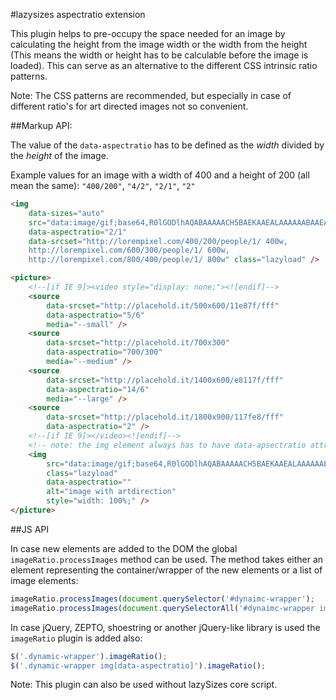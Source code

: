 #lazysizes aspectratio extension

This plugin helps to pre-occupy the space needed for an image by calculating the height from the image width or the width from the height (This means the width or height has to be calculable before the image is loaded). This can serve as an alternative to the different CSS intrinsic ratio patterns.

Note: The CSS patterns are recommended, but especially in case of different ratio's for art directed images not so convenient.

##Markup API:

The value of the ``data-aspectratio`` has to be defined as the *width* divided by the *height*  of the image.

Example values for an image with a width of 400 and a height of 200 (all mean the same): ``"400/200"``, ``"4/2"``, ``"2/1"``, ``"2"``

```html
<img
	data-sizes="auto"
    src="data:image/gif;base64,R0lGODlhAQABAAAAACH5BAEKAAEALAAAAAABAAEAAAICTAEAOw=="
    data-aspectratio="2/1"
	data-srcset="http://lorempixel.com/400/200/people/1/ 400w,
    http://lorempixel.com/600/300/people/1/ 600w,
    http://lorempixel.com/800/400/people/1/ 800w" class="lazyload" />

<picture>
	<!--[if IE 9]><video style="display: none;"><![endif]-->
	<source
		data-srcset="http://placehold.it/500x600/11e87f/fff"
		data-aspectratio="5/6"
		media="--small" />
	<source
		data-srcset="http://placehold.it/700x300"
		data-aspectratio="700/300"
		media="--medium" />
	<source
		data-srcset="http://placehold.it/1400x600/e8117f/fff"
		data-aspectratio="14/6"
		media="--large" />
	<source
        data-srcset="http://placehold.it/1800x900/117fe8/fff"
		data-aspectratio="2" />
    <!--[if IE 9]></video><![endif]-->
    <!-- note: the img element always has to have data-apsectratio attribute, even if it is using a dummy/placeholder image -->
    <img
        src="data:image/gif;base64,R0lGODlhAQABAAAAACH5BAEKAAEALAAAAAABAAEAAAICTAEAOw=="
        class="lazyload"
		data-aspectratio=""
        alt="image with artdirection"
        style="width: 100%;" />
</picture>
```

##JS API

In case new elements are added to the DOM the global ``imageRatio.processImages`` method can be used. The method takes either an element representing the container/wrapper of the new elements or a list of image elements:

```js
imageRatio.processImages(document.querySelector('#dynaimc-wrapper');
imageRatio.processImages(document.querySelectorAll('#dynaimc-wrapper img[data-aspectratio]');
```

In case jQuery, ZEPTO, shoestring or another jQuery-like library is used the ``imageRatio`` plugin is added also:

```js
$('.dynamic-wrapper').imageRatio();
$('.dynamic-wrapper img[data-aspectratio]').imageRatio();
```

Note: This plugin can also be used without lazySizes core script.
